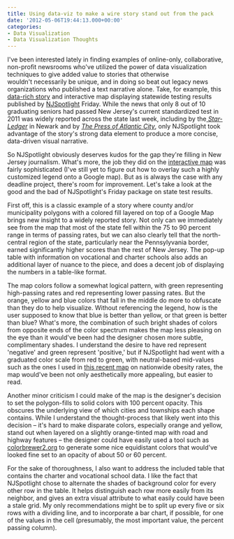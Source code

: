 ```yaml
---
title: Using data-viz to make a wire story stand out from the pack
date: '2012-05-06T19:44:13.000+00:00'
categories:
- Data Visualization
- Data Visualization Thoughts
---
```


<p>I've been interested lately in finding examples of online-only, collaborative, non-profit newsrooms who've utilized the power of data visualization techniques to give added value to stories that otherwise wouldn't necessarily be unique, and in doing so beat out legacy news organizations who published a text narrative alone. Take, for example, this <a href="http://www.njspotlight.com/stories/12/0503/1747/">data-rich story</a> and interactive map displaying statewide testing results published by <a href="http://njspotlight.com">NJSpotlight</a> Friday. While the news that only 8 out of 10 graduating seniors had passed New Jersey's current standardized test in 2011 was widely reported across the state last week, including by the<em><a href="http://www.nj.com/news/index.ssf/2012/05/nj_high_school_graduation_rate_1.html"> Star-Ledger</a></em> in Newark and by <em><a href="http://www.pressofatlanticcity.com/news/breaking/high-school-graduation-rates-have-dropped-statewide-under-new-formula/article_051bca92-93d9-11e1-a20c-001a4bcf887a.html">The Press of Atlantic City</a></em>, only NJSpotlight took advantage of the story's strong data element to produce a more concise, data-driven visual narrative.<br />
<!--more--></p>
<p>So NJSpotlight obviously deserves kudos for the gap they're filling in New Jersey journalism. What's more, the job they did on the <a href="http://www.njspotlight.com/stories/12/0503/1747/">interactive map</a> was fairly sophisticated (I've still yet to figure out how to overlay such a highly customized legend onto a Google map). But as is always the case with any deadline project, there's room for improvement. Let's take a look at the good and the bad of NJSpotlight's Friday package on state test results.</p>
<p>First off, this is a classic example of a story where county and/or municipality polygons with a colored fill layered on top of a Google Map brings new insight to a widely reported story. Not only can we immediately see from the map that most of the state fell within the 75 to 90 percent range in terms of passing rates, but we can also clearly tell that the north-central region of the state, particularly near the Pennsylyvania border, earned significantly higher scores than the rest of New Jersey. The pop-up table with information on vocational and charter schools also adds an additional layer of nuance to the piece, and does a decent job of displaying the numbers in a table-like format.</p>
<p>The map colors follow a somewhat logical pattern, with green representing high-passing rates and red representing lower passing rates. But the orange, yellow and blue colors that fall in the middle do more to obfuscate than they do to help visualize. Without referencing the legend, how is the user supposed to know that blue is better than yellow, or that green is better than blue? What's more, the combination of such bright shades of colors from opposite ends of the color spectrum makes the map less pleasing on the eye than it would've been had the designer chosen more subtle, complimentary shades. I understand the desire to have red represent 'negative' and green represent 'positive,' but if NJSpotlight had went with a graduated color scale from red to green, with neutral-based mid-values such as the ones I used in <a href="http://carlvlewis.net/?p=2024">this recent map</a> on nationwide obesity rates, the map would've been not only aesthetically more appealing, but easier to read.</p>
<p>Another minor criticism I could make of the map is the designer's decision to set the polygon-fills to solid colors with 100 percent opacity. This obscures the underlying view of which cities and townships each shape contains. While I understand the thought-process that likely went into this decision – it's hard to make disparate colors, especially orange and yellow, stand out when layered on a slightly orange-tinted map with road and highway features – the designer could have easily used a tool such as <a href="http://colorbrewer2.org/">colorbrewer2.org</a> to generate some nice equidistant colors that would've looked fine set to an opacity of about 50 or 60 percent.</p>
<p>For the sake of thoroughness, I also want to address the included table that contains the charter and vocational school data. I like the fact that NJSpotlight chose to alternate the shades of background color for every other row in the table. It helps distinguish each row more easily from its neighbor, and gives an extra visual attribute to what easily could have been a stale grid. My only recommendations might be to split up every five or six rows with a dividing line, and to incorporate a bar chart, if possible, for one of the values in the cell (presumably, the most important value, the percent passing column).</p>
